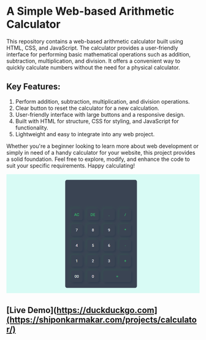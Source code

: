 # A Simple Web-based Arithmetic Calculator
This repository contains a web-based arithmetic calculator built using HTML, CSS, and JavaScript. The calculator provides a user-friendly interface for performing basic mathematical operations such as addition, subtraction, multiplication, and division. It offers a convenient way to quickly calculate numbers without the need for a physical calculator.

## Key Features:
1. Perform addition, subtraction, multiplication, and division operations.
2. Clear button to reset the calculator for a new calculation.
3. User-friendly interface with large buttons and a responsive design.
4. Built with HTML for structure, CSS for styling, and JavaScript for functionality.
5. Lightweight and easy to integrate into any web project.

Whether you're a beginner looking to learn more about web development or simply in need of a handy calculator for your website, this project provides a solid foundation. Feel free to explore, modify, and enhance the code to suit your specific requirements. Happy calculating!


![Calculator Preview Image](https://raw.githubusercontent.com/ShiponKarmakar/calculator/main/screenshot.png)

## **[Live Demo](https://duckduckgo.com](https://shiponkarmakar.com/projects/calculator/)**
